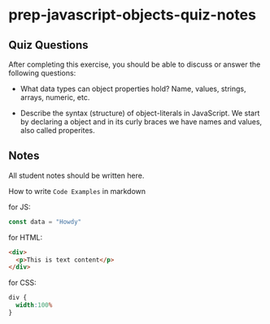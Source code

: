 # prep-javascript-objects-quiz-notes

## Quiz Questions

After completing this exercise, you should be able to discuss or answer the following questions:

- What data types can object properties hold?
  Name, values, strings, arrays, numeric, etc.

- Describe the syntax (structure) of object-literals in JavaScript.
  We start by declaring a object and in its curly braces we have names and values, also called properites.
## Notes

All student notes should be written here.


How to write `Code Examples` in markdown

for JS:
```javascript
const data = "Howdy"
```

for HTML:
```html
<div>
  <p>This is text content</p>
</div>
```

for CSS:
```css
div {
  width:100%
}
```
